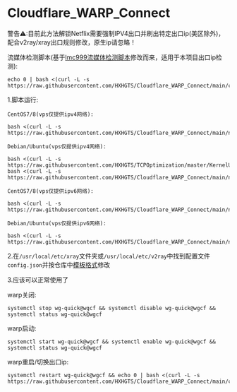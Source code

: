 # Cloudflare_WARP_Connect

警告⚠:目前此方法解锁Netflix需要强制IPV4出口并刷出特定出口ip(美区除外)，配合v2ray/xray出口规则修改，原生ip请忽略！

流媒体检测脚本(基于[lmc999流媒体检测脚本](https://github.com/lmc999/RegionRestrictionCheck)修改而来，适用于本项目出口ip检测):
```
echo 0 | bash <(curl -L -s https://raw.githubusercontent.com/HXHGTS/Cloudflare_WARP_Connect/main/check.sh)
```

1.脚本运行:

`CentOS7/8(vps仅提供ipv4网络):`
```
bash <(curl -L -s https://raw.githubusercontent.com/HXHGTS/Cloudflare_WARP_Connect/main/netflix_support.sh)
```

`Debian/Ubuntu(vps仅提供ipv4网络):`
```
bash <(curl -L -s https://raw.githubusercontent.com/HXHGTS/TCPOptimization/master/KernelUpdate_debian10.sh)
bash <(curl -L -s https://raw.githubusercontent.com/HXHGTS/Cloudflare_WARP_Connect/main/netflix_support_debian.sh)
```

`CentOS7/8(vps仅提供ipv6网络):`
```
bash <(curl -L -s https://raw.githubusercontent.com/HXHGTS/Cloudflare_WARP_Connect/main/netflix_support_ipv6.sh)
```

`Debian/Ubuntu(vps仅提供ipv6网络):`
```
bash <(curl -L -s https://raw.githubusercontent.com/HXHGTS/Cloudflare_WARP_Connect/main/netflix_support_debian_ipv6.sh)
```

2.在`/usr/local/etc/xray`文件夹或`/usr/local/etc/v2ray`中找到配置文件`config.json`并按仓库中[模板格式](https://raw.githubusercontent.com/HXHGTS/Cloudflare_WARP_Connect/main/config.json)修改

3.应该可以正常使用了

warp关闭:
```
systemctl stop wg-quick@wgcf && systemctl disable wg-quick@wgcf && systemctl status wg-quick@wgcf
```

warp启动:
```
systemctl start wg-quick@wgcf && systemctl enable wg-quick@wgcf && systemctl status wg-quick@wgcf
```

warp重启/切换出口ip:
```
systemctl restart wg-quick@wgcf && echo 0 | bash <(curl -L -s https://raw.githubusercontent.com/HXHGTS/Cloudflare_WARP_Connect/main/check.sh)
```
